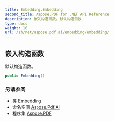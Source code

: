```yaml
---
title: Embedding.Embedding
second_title: Aspose.PDF for .NET API Reference
description: 嵌入构造函数。默认构造函数
type: docs
weight: 10
url: /zh/net/aspose.pdf.ai/embedding/embedding/
---
```

## 嵌入构造函数

默认构造函数。

```csharp
public Embedding()
```

### 另请参阅

* 类 [Embedding](../)
* 命名空间 [Aspose.Pdf.AI](../../../aspose.pdf.ai/)
* 程序集 [Aspose.PDF](../../../)